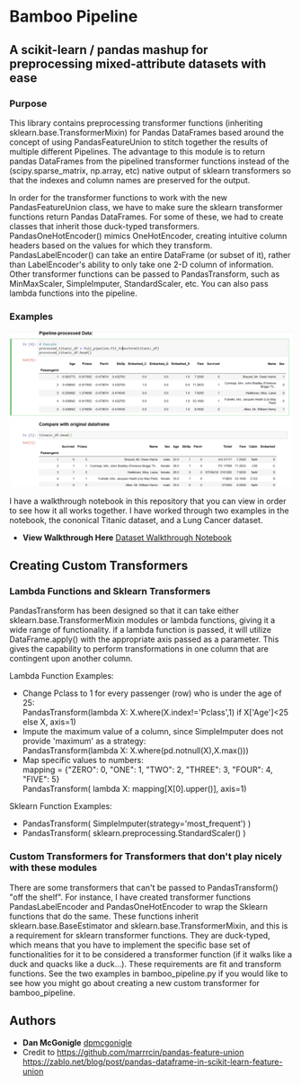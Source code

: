 # Bamboo Pipeline

## A scikit-learn / pandas mashup for preprocessing mixed-attribute datasets with ease

### Purpose

This library contains preprocessing transformer functions (inheriting sklearn.base.TransformerMixin) for Pandas DataFrames based around the concept of using PandasFeatureUnion to stitch together the results of multiple different Pipelines. The advantage to this module is to return pandas DataFrames from the pipelined transformer functions instead of the (scipy.sparse_matrix, np.array, etc) native output of sklearn transformers so that the indexes and column names are preserved for the output.

In order for the transformer functions to work with the new PandasFeatureUnion class, we have to make sure the sklearn transformer functions return Pandas DataFrames.  For some of these, we had to create classes that inherit those duck-typed transformers.  PandasOneHotEncoder() mimics OneHotEncoder, creating intuitive column headers based on the values for which they transform.  PandasLabelEncoder() can take an entire DataFrame (or subset of it), rather than LabelEncoder's ability to only take one 2-D column of information.  Other transformer functions can be passed to PandasTransform, such as MinMaxScaler, SimpleImputer, StandardScaler, etc.  You can also pass lambda functions into the pipeline.

### Examples

![Canonical Titanic Dataset](./img/titanic.png)

I have a walkthrough notebook in this repository that you can view in order to see how it all works together.  I have worked through two examples in the notebook, the cononical Titanic dataset, and a Lung Cancer dataset.

* **View Walkthrough Here** [Dataset Walkthrough Notebook](./dataset_walkthroughs.html)

## Creating Custom Transformers

### Lambda Functions and Sklearn Transformers

PandasTransform has been designed so that it can take either sklearn.base.TransformerMixin modules or lambda functions, giving it a wide range of functionality.  if a lambda function is passed, it will utilize DataFrame.apply() with the appropriate axis passed as a parameter.  This gives the capability to perform transformations in one column that are contingent upon another column.  

Lambda Function Examples:

* Change Pclass to 1 for every passenger (row) who is under the age of 25:
<br>PandasTransform(lambda X: X.where(X.index!='Pclass',1) if X['Age']<25 else X, axis=1)
* Impute the maximum value of a column, since SimpleImputer does not provide 'maximum' as a strategy:
<br>PandasTransform(lambda X: X.where(pd.notnull(X),X.max()))
* Map specific values to numbers:
<br>mapping = {"ZERO": 0, "ONE": 1, "TWO": 2, "THREE": 3, "FOUR": 4, "FIVE": 5}
<br>PandasTransform( lambda X: mapping[X[0].upper()], axis=1)

Sklearn Function Examples:

* PandasTransform( SimpleImputer(strategy='most_frequent') )
* PandasTransform( sklearn.preprocessing.StandardScaler() )

### Custom Transformers for Transformers that don't play nicely with these modules

There are some transformers that can't be passed to PandasTransform() "off the shelf".  For instance, I have created transformer functions PandasLabelEncoder and PandasOneHotEncoder to wrap the Sklearn functions that do the same.  These functions inherit sklearn.base.BaseEstimator and sklearn.base.TransformerMixin, and this is a requirement for sklearn transformer functions.  They are duck-typed, which means that you have to implement the specific base set of functionalities for it to be considered a transformer function (if it walks like a duck and quacks like a duck...).  These requirements are fit and transform functions.  See the two examples in bamboo_pipeline.py if you would like to see how you might go about creating a new custom transformer for bamboo_pipeline.

## Authors

* **Dan McGonigle** [dpmcgonigle](https://github.com/dpmcgonigle)
* Credit to https://github.com/marrrcin/pandas-feature-union
    https://zablo.net/blog/post/pandas-dataframe-in-scikit-learn-feature-union
